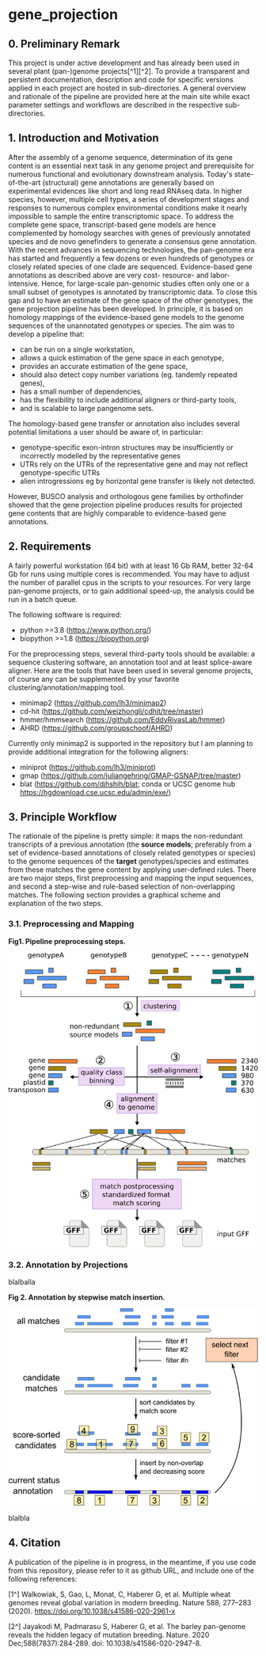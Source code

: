 # gene_projection

## 0. Preliminary Remark

  This project is under active development and has already been used in several plant (pan-)genome projects[^1][^2]. To provide a transparent and persistent documentation, description and code for specific versions applied in each project are hosted in sub-directories. A general overview and rationale of the pipeline are provided here at the main site while exact parameter settings and workflows are described in the respective sub-directories.


## 1. Introduction and Motivation

  After the assembly of a genome sequence, determination of its gene content is an essential next task in any genome project and prerequisite for numerous functional and evolutionary downstream analysis. Today's state-of-the-art (structural) gene annotations are generally based on experimental evidences like short and long read RNAseq data. In higher species, however, multiple cell types,  a series of development stages and responses to numerous complex environmental conditions make it nearly impossible to sample the entire transcriptomic space. To address the complete gene space, transcript-based gene models are hence complemented by homology searches with genes of previously annotated species and de novo genefinders to generate a consensus gene annotation. 
  With the recent advances in sequencing technologies, the pan-genome era has started and frequently a few dozens or even hundreds of genotypes or closely related species of one clade are sequenced. Evidence-based gene annotations as described above are very cost- resource- and labor-intensive. Hence, for large-scale pan-genomic studies often only one or a small subset of genotypes is annotated by transcriptomic data. To close this gap and to have an estimate of the gene space of the other genotypes, the gene projection pipeline has been developed. In principle, it is based on homology mappings of the evidence-based gene models to the genome sequences of the unannotated genotypes or species. The aim was to develop a pipeline that:
  + can be run on a single workstation,
  + allows a quick estimation of the gene space in each genotype,
  + provides an accurate estimation of the gene space,
  + should also detect copy number variations (eg. tandemly repeated genes),
  + has a small number of dependencies,
  + has the flexibility to include additional aligners or third-party tools,
  + and is scalable to large pangenome sets.

The homology-based gene transfer or annotation also includes several potential limitations a user should be aware of, in particular:

* genotype-specific exon-intron structures may be insufficiently or incorrectly modelled by the representative genes
* UTRs rely on the UTRs of the representative gene and may not reflect genotype-specific UTRs
* alien introgressions eg by horizontal gene transfer is likely not detected.

However, BUSCO analysis and orthologous gene families by orthofinder showed that the gene projection pipeline produces results for projected gene contents that are highly comparable to evidence-based gene annotations.


## 2. Requirements

A fairly powerful workstation (64 bit) with at least 16 Gb RAM, better 32-64 Gb for runs using multiple cores is recommended. You may have to adjust the number of parallel cpus in the scripts to your resources. For very large pan-genome projects, or to gain additional speed-up, the analysis could be run in a batch queue. 

The following software is required:
- python >=3.8 (https://www.python.org/)
- biopython >=1.8 (https://biopython.org)

For the preprocessing steps, several third-party tools should be available: a sequence clustering software, an annotation tool and at least splice-aware aligner. Here are the tools that have been used in several genome projects, of course any can be supplemented by your favorite clustering/annotation/mapping tool. 

- minimap2 (https://github.com/lh3/minimap2)
- cd-hit (https://github.com/weizhongli/cdhit/tree/master)
- hmmer/hmmsearch (https://github.com/EddyRivasLab/hmmer)
- AHRD (https://github.com/groupschoof/AHRD)

Currently only minimap2 is supported in the repository but I am planning to provide additional integration for the following aligners:
- miniprot (https://github.com/lh3/miniprot)
- gmap (https://github.com/juliangehring/GMAP-GSNAP/tree/master)
- blat (https://github.com/djhshih/blat; conda or UCSC genome hub https://hgdownload.cse.ucsc.edu/admin/exe/)


## 3. Principle Workflow

The rationale of the pipeline is pretty simple: it maps the non-redundant transcripts of a previous annotation (the **source models**; preferably from a set of evidence-based annotations of closely related genotypes or species) to the genome sequences of the **target** genotypes/species and estimates from these matches the gene content by applying user-defined rules. There are two major steps, first preprocessing and mapping the input sequences, and second a step-wise and rule-based selection of non-overlapping matches. The following section provides a graphical scheme and explanation of the two steps.

### 3.1. Preprocessing and Mapping



**Fig1. Pipeline preprocessing steps.**
<p align="center">
  <img src="/images/preprocess_overview.png" width="600">
</p>


### 3.2. Annotation by Projections

blalballa


**Fig 2. Annotation by stepwise match insertion.**
<p align="center">
  <img src="/images/projection_insert_scheme.png" width="600">
</p>

blalbla


## 4. Citation

A publication of the pipeline is in progress, in the meantime, if you use code from this repository, please refer to it as github URL, and include one of the following references:

[1^] Walkowiak, S, Gao, L, Monat, C, Haberer G, et al. Multiple wheat genomes reveal global variation in modern breeding. Nature 588, 277–283 (2020). https://doi.org/10.1038/s41586-020-2961-x

[2^] Jayakodi M, Padmarasu S, Haberer G, et al. The barley pan-genome reveals the hidden legacy of mutation breeding. Nature. 2020 Dec;588(7837):284-289. doi: 10.1038/s41586-020-2947-8.












